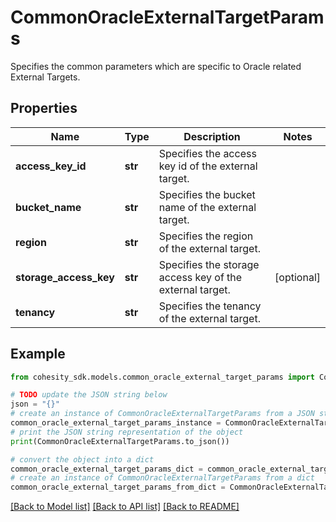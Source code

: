 # CommonOracleExternalTargetParams

Specifies the common parameters which are specific to Oracle related External Targets.

## Properties

Name | Type | Description | Notes
------------ | ------------- | ------------- | -------------
**access_key_id** | **str** | Specifies the access key id of the external target. | 
**bucket_name** | **str** | Specifies the bucket name of the external target. | 
**region** | **str** | Specifies the region of the external target. | 
**storage_access_key** | **str** | Specifies the storage access key of the external target. | [optional] 
**tenancy** | **str** | Specifies the tenancy of the external target. | 

## Example

```python
from cohesity_sdk.models.common_oracle_external_target_params import CommonOracleExternalTargetParams

# TODO update the JSON string below
json = "{}"
# create an instance of CommonOracleExternalTargetParams from a JSON string
common_oracle_external_target_params_instance = CommonOracleExternalTargetParams.from_json(json)
# print the JSON string representation of the object
print(CommonOracleExternalTargetParams.to_json())

# convert the object into a dict
common_oracle_external_target_params_dict = common_oracle_external_target_params_instance.to_dict()
# create an instance of CommonOracleExternalTargetParams from a dict
common_oracle_external_target_params_from_dict = CommonOracleExternalTargetParams.from_dict(common_oracle_external_target_params_dict)
```
[[Back to Model list]](../README.md#documentation-for-models) [[Back to API list]](../README.md#documentation-for-api-endpoints) [[Back to README]](../README.md)


